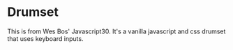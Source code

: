 # Drumset
This is from Wes Bos' Javascript30. It's a vanilla javascript and css drumset that uses keyboard inputs.
